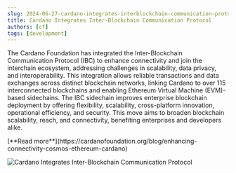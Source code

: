 ```yaml
---
slug: 2024-06-27-cardano-integrates-interblockchain-communication-protocol
title: Cardano Integrates Inter-Blockchain Communication Protocol
authors: [cf]
tags: [development]
---
```


The Cardano Foundation has integrated the Inter-Blockchain Communication Protocol (IBC) to enhance connectivity and join the interchain ecosystem, addressing challenges in scalability, data privacy, and interoperability. This integration allows reliable transactions and data exchanges across distinct blockchain networks, linking Cardano to over 115 interconnected blockchains and enabling Ethereum Virtual Machine (EVM)-based sidechains. The IBC sidechain improves enterprise blockchain deployment by offering flexibility, scalability, cross-platform innovation, operational efficiency, and security. This move aims to broaden blockchain scalability, reach, and connectivity, benefiting enterprises and developers alike.

<div style={{ textAlign: 'right' }}>
 [**Read more**](https://cardanofoundation.org/blog/enhancing-connectivity-cosmos-ethereum-cardano) 
 </div>

 ![Cardano Integrates Inter-Blockchain Communication Protocol](./image.avif)


